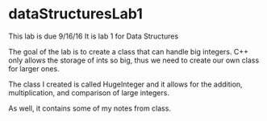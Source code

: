 # dataStructuresLab1

This lab is due 9/16/16
It is lab 1 for Data Structures

The goal of the lab is to create a class that can handle big integers. 
C++ only allows the storage of ints so big, thus we need to create our own class for larger ones.

The class I created is called HugeInteger and it allows for the addition, multiplication, and comparison of large integers. 

As well, it contains some of my notes from class.
